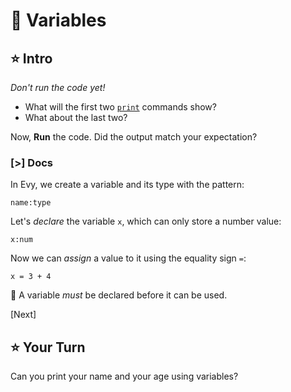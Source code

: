 # 🧮 Variables

## ⭐ Intro

_Don't run the code yet!_

- What will the first two [`print`] commands show?
- What about the last two?

Now, **Run** the code. Did the output match your expectation?

[`print`]: /docs/builtins.html#print

### [>] Docs

In Evy, we create a variable and its type with the pattern:

```evy
name:type
```

Let's _declare_ the variable `x`, which can only store a number value:

```evy
x:num
```

Now we can _assign_ a value to it using the equality sign `=`:

```evy
x = 3 + 4
```

📌 A variable _must_ be declared before it can be used.

[Next]

## ⭐ Your Turn

Can you print your name and your age using variables?
